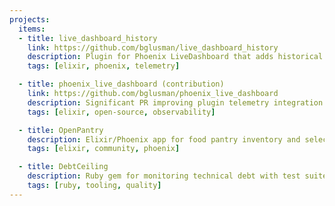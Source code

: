 ```yaml
---
projects:
  items:
  - title: live_dashboard_history
    link: https://github.com/bglusman/live_dashboard_history
    description: Plugin for Phoenix LiveDashboard that adds historical metrics tracking.
    tags: [elixir, phoenix, telemetry]

  - title: phoenix_live_dashboard (contribution)
    link: https://github.com/bglusman/phoenix_live_dashboard
    description: Significant PR improving plugin telemetry integration and extensibility.
    tags: [elixir, open-source, observability]

  - title: OpenPantry
    description: Elixir/Phoenix app for food pantry inventory and selection management.
    tags: [elixir, community, phoenix]

  - title: DebtCeiling
    description: Ruby gem for monitoring technical debt with test suite integration.
    tags: [ruby, tooling, quality]
---
```

